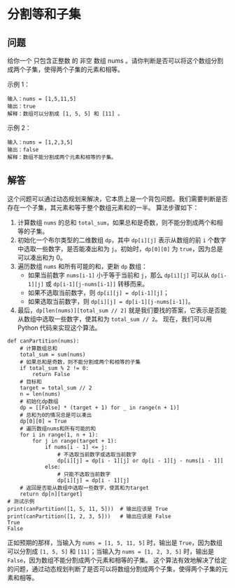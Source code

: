 # 分割等和子集
## 问题
给你一个 只包含正整数 的 非空 数组 nums 。请你判断是否可以将这个数组分割成两个子集，使得两个子集的元素和相等。



示例 1：
```
输入：nums = [1,5,11,5]
输出：true
解释：数组可以分割成 [1, 5, 5] 和 [11] 。
```
示例 2：
```
输入：nums = [1,2,3,5]
输出：false
解释：数组不能分割成两个元素和相等的子集。
```
## 解答
这个问题可以通过动态规划来解决，它本质上是一个背包问题。我们需要判断是否存在一个子集，其元素和等于整个数组元素和的一半。
算法步骤如下：
1. 计算数组 `nums` 的总和 `total_sum`，如果总和是奇数，则不能分割成两个和相等的子集。
2. 初始化一个布尔类型的二维数组 `dp`，其中 `dp[i][j]` 表示从数组的前 `i` 个数字中选取一些数字，是否能凑出和为 `j`。初始时，`dp[0][0]` 为 `true`，因为总是可以凑出和为 0。
3. 遍历数组 `nums` 和所有可能的和，更新 `dp` 数组：
   - 如果当前数字 `nums[i-1]` 小于等于当前和 `j`，那么 `dp[i][j]` 可以从 `dp[i-1][j]` 或 `dp[i-1][j-nums[i-1]]` 转移而来。
   - 如果不选取当前数字，则 `dp[i][j] = dp[i-1][j]`；
   - 如果选取当前数字，则 `dp[i][j] = dp[i-1][j-nums[i-1]]`。
4. 最后，`dp[len(nums)][total_sum // 2]` 就是我们要找的答案，它表示是否能从数组中选取一些数字，使其和为 `total_sum // 2`。
现在，我们可以用 Python 代码来实现这个算法。
```
def canPartition(nums):
    # 计算数组总和
    total_sum = sum(nums)
    # 如果总和是奇数，则不能分割成两个和相等的子集
    if total_sum % 2 != 0:
        return False
    # 目标和
    target = total_sum // 2
    n = len(nums)
    # 初始化dp数组
    dp = [[False] * (target + 1) for _ in range(n + 1)]
    # 总和为0的情况总是可以凑出
    dp[0][0] = True
    # 遍历数组nums和所有可能的和
    for i in range(1, n + 1):
        for j in range(target + 1):
            if nums[i - 1] <= j:
                # 不选取当前数字或选取当前数字
                dp[i][j] = dp[i - 1][j] or dp[i - 1][j - nums[i - 1]]
            else:
                # 只能不选取当前数字
                dp[i][j] = dp[i - 1][j]
    # 返回是否能从数组中选取一些数字，使其和为target
    return dp[n][target]
# 测试示例
print(canPartition([1, 5, 11, 5]))  # 输出应该是 True
print(canPartition([1, 2, 3, 5]))   # 输出应该是 False
True
False
```
正如预期的那样，当输入为 `nums = [1, 5, 11, 5]` 时，输出是 `True`，因为数组可以分割成 `[1, 5, 5]` 和 `[11]`；当输入为 `nums = [1, 2, 3, 5]` 时，输出是 `False`，因为数组不能分割成两个元素和相等的子集。
这个算法有效地解决了给定的问题，通过动态规划判断了是否可以将数组分割成两个子集，使得两个子集的元素和相等。


